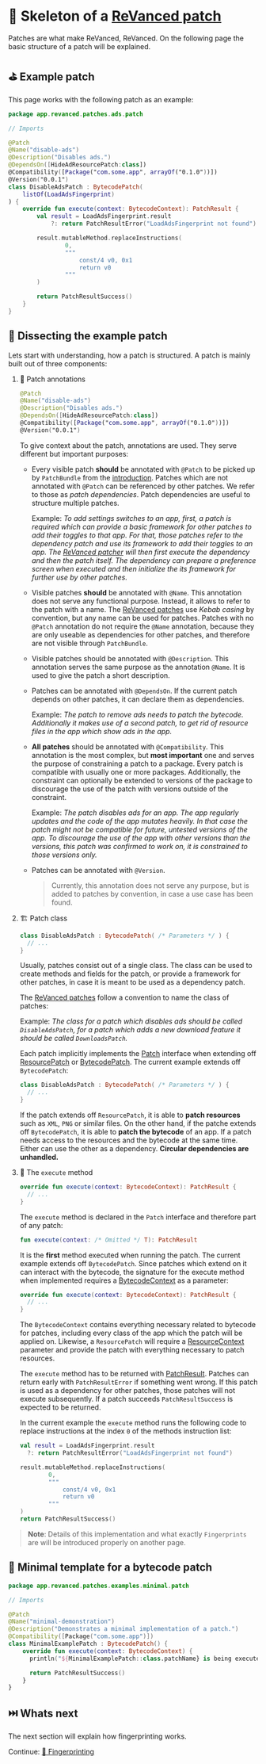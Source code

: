 # 🧩 Skeleton of a [ReVanced patch](https://github.com/revanced/revanced-patches)

Patches are what make ReVanced, ReVanced. On the following page the basic structure of a patch will be explained.

## ⛳️ Example patch

This page works with the following patch as an example:

```kt
package app.revanced.patches.ads.patch

// Imports

@Patch
@Name("disable-ads")
@Description("Disables ads.")
@DependsOn([HideAdResourcePatch:class])
@Compatibility([Package("com.some.app", arrayOf("0.1.0"))])
@Version("0.0.1")
class DisableAdsPatch : BytecodePatch(
    listOf(LoadAdsFingerprint)
) {
    override fun execute(context: BytecodeContext): PatchResult {
        val result = LoadAdsFingerprint.result
            ?: return PatchResultError("LoadAdsFingerprint not found")

        result.mutableMethod.replaceInstructions(
                0,
                """
                    const/4 v0, 0x1
                    return v0
                """
        )

        return PatchResultSuccess()
    }
}
```

## 🔎 Dissecting the example patch

Lets start with understanding, how a patch is structured. A patch is mainly built out of three components:

1. 📝 Patch annotations

   ```kt
   @Patch
   @Name("disable-ads")
   @Description("Disables ads.")
   @DependsOn([HideAdResourcePatch:class])
   @Compatibility([Package("com.some.app", arrayOf("0.1.0"))])
   @Version("0.0.1")
   ```

   To give context about the patch, annotations are used. They serve different but important purposes:

   - Every visible patch **should** be annotated with `@Patch` to be picked up by `PatchBundle` from the [introduction](1_introduction.md). Patches which are not annotated with `@Patch` can be referenced by other patches. We refer to those as _patch dependencies_. Patch dependencies are useful to structure multiple patches.

     Example: _To add settings switches to an app, first, a patch is required which can provide a basic framework for other patches to add their toggles to that app. For that, those patches refer to the dependency patch and use its framework to add their toggles to an app. The [ReVanced patcher](https://github.com/revanced/revanced-patcher) will then first execute the dependency and then the patch itself. The dependency can prepare a preference screen when executed and then initialize the its framework for further use by other patches._

   - Visible patches **should** be annotated with `@Name`. This annotation does not serve any functional purpose. Instead, it allows to refer to the patch with a name. The [ReVanced patches](https://github.com/revanced/revanced-patches) use _Kebab casing_ by convention, but any name can be used for patches. Patches with no `@Patch` annotation do not require the `@Name` annotation, because they are only useable as dependencies for other patches, and therefore are not visible through `PatchBundle`.

   - Visible patches should be annotated with `@Description`. This annotation serves the same purpose as the annotation `@Name`. It is used to give the patch a short description.

   - Patches can be annotated with `@DependsOn`. If the current patch depends on other patches, it can declare them as dependencies.

     Example: _The patch to remove ads needs to patch the bytecode. Additionally it makes use of a second patch, to get rid of resource files in the app which show ads in the app._

   - **All patches** should be annotated with `@Compatibility`. This annotation is the most complex, but **most important** one and serves the purpose of constraining a patch to a package. Every patch is compatible with usually one or more packages. Additionally, the constraint can optionally be extended to versions of the package to discourage the use of the patch with versions outside of the constraint.

     Example: _The patch disables ads for an app. The app regularly updates and the code of the app mutates heavily. In that case the patch might not be compatible for future, untested versions of the app. To discourage the use of the app with other versions than the versions, this patch was confirmed to work on, it is constrained to those versions only._

   - Patches can be annotated with `@Version`.

     > Currently, this annotation does not serve any purpose, but is added to patches by convention, in case a use case has been found.

2. 🏗️ Patch class

   ```kt
   class DisableAdsPatch : BytecodePatch( /* Parameters */ ) {
     // ...
   }
   ```

   Usually, patches consist out of a single class. The class can be used to create methods and fields for the patch, or provide a framework for other patches, in case it is meant to be used as a dependency patch.

   The [ReVanced patches](https://github.com/revanced/revanced-patches) follow a convention to name the class of patches:

   Example: _The class for a patch which disables ads should be called `DisableAdsPatch`, for a patch which adds a new download feature it should be called `DownloadsPatch`._

   Each patch implicitly implements the [Patch](https://github.com/revanced/revanced-patcher/blob/main/src/main/kotlin/app/revanced/patcher/patch/Patch.kt#L15) interface when extending off [ResourcePatch](https://github.com/revanced/revanced-patcher/blob/main/src/main/kotlin/app/revanced/patcher/patch/Patch.kt#L35) or [BytecodePatch](https://github.com/revanced/revanced-patcher/blob/main/src/main/kotlin/app/revanced/patcher/patch/Patch.kt#L42). The current example extends off `BytecodePatch`:

   ```kt
   class DisableAdsPatch : BytecodePatch( /* Parameters */ ) {
     // ...
   }
   ```

   If the patch extends off `ResourcePatch`, it is able to **patch resources** such as `XML`, `PNG` or similar files. On the other hand, if the patche extends off `BytecodePatch`, it is able to **patch the bytecode** of an app. If a patch needs access to the resources and the bytecode at the same time. Either can use the other as a dependency. **Circular dependencies are unhandled.**

3. 🏁 The `execute` method

   ```kt
   override fun execute(context: BytecodeContext): PatchResult {
     // ...
   }
   ```

   The `execute` method is declared in the `Patch` interface and therefore part of any patch:

   ```kt
   fun execute(context: /* Omitted */ T): PatchResult
   ```

   It is the **first** method executed when running the patch. The current example extends off `BytecodePatch`. Since patches which extend on it can interact with the bytecode, the signature for the execute method when implemented requires a [BytecodeContext](https://github.com/revanced/revanced-patcher/blob/main/src/main/kotlin/app/revanced/patcher/data/Context.kt#L23) as a parameter:

   ```kt
   override fun execute(context: BytecodeContext): PatchResult {
     // ...
   }
   ```

   The `BytecodeContext` contains everything necessary related to bytecode for patches, including every class of the app which the patch will be applied on. Likewise, a `ResourcePatch` will require a [ResourceContext](https://github.com/revanced/revanced-patcher/blob/main/src/main/kotlin/app/revanced/patcher/data/Context.kt#L89) parameter and provide the patch with everything necessary to patch resources.

   The `execute` method has to be returned with [PatchResult](https://github.com/revanced/revanced-patcher/blob/main/src/main/kotlin/app/revanced/patcher/patch/PatchResult.kt#L3). Patches can return early with `PatchResultError` if something went wrong. If this patch is used as a dependency for other patches, those patches will not execute subsequently. If a patch succeeds `PatchResultSuccess` is expected to be returned.

   In the current example the `execute` method runs the following code to replace instructions at the index `0` of the methods instruction list:

   ```kt
   val result = LoadAdsFingerprint.result
     ?: return PatchResultError("LoadAdsFingerprint not found")

   result.mutableMethod.replaceInstructions(
           0,
           """
               const/4 v0, 0x1
               return v0
           """
   )
   return PatchResultSuccess()
   ```

> **Note**: Details of this implementation and what exactly `Fingerprints` are will be introduced properly on another page.

## 🤏 Minimal template for a bytecode patch

```kt
package app.revanced.patches.examples.minimal.patch

// Imports

@Patch
@Name("minimal-demonstration")
@Description("Demonstrates a minimal implementation of a patch.")
@Compatibility([Package("com.some.app")])
class MinimalExamplePatch : BytecodePatch() {
    override fun execute(context: BytecodeContext) {
      println("${MinimalExamplePatch::class.patchName} is being executed." )

      return PatchResultSuccess()
    }
}
```

## ⏭️ Whats next

The next section will explain how fingerprinting works.

Continue: [🔎 Fingerprinting](3_fingerprinting.md)
